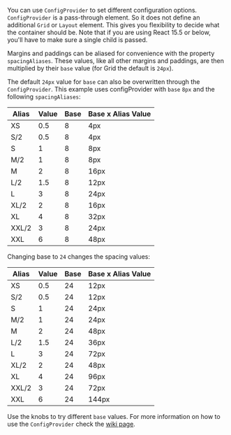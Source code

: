You can use `ConfigProvider` to set different configuration options. `ConfigProvider` is a pass-through element. So it does not define an additional `Grid` or `Layout` element. This gives you flexibility to decide what the container should be. Note that if you are using React 15.5 or below, you'll have to make sure a single child is passed.

Margins and paddings can be aliased for convenience with the property `spacingAliases`. These values, like all other margins and paddings, are then multiplied by their `base` value (for Grid the default is `24px`).

The default `24px` value for `base` can also be overwritten through the `ConfigProvider`. This example uses configProvider with `base` `8px` and the following `spacingAliases`:

| Alias       | Value | Base | Base x Alias Value |
| ----------- | ----- | ---- | ------------------ |
| XS          | 0.5   | 8    | 4px                |
| S/2         | 0.5   | 8    | 4px                |
| S           | 1     | 8    | 8px                |
| M/2         | 1     | 8    | 8px                |
| M           | 2     | 8    | 16px               |
| L/2         | 1.5   | 8    | 12px               |
| L           | 3     | 8    | 24px               |
| XL/2        | 2     | 8    | 16px               |
| XL          | 4     | 8    | 32px               |
| XXL/2       | 3     | 8    | 24px               |
| XXL         | 6     | 8    | 48px               |

Changing base to `24` changes the spacing values:

| Alias       | Value | Base | Base x Alias Value |
| ----------- | ----- | ---- | ------------------ |
| XS          | 0.5   | 24   | 12px               |
| S/2         | 0.5   | 24   | 12px               |
| S           | 1     | 24   | 24px               |
| M/2         | 1     | 24   | 24px               |
| M           | 2     | 24   | 48px               |
| L/2         | 1.5   | 24   | 36px               |
| L           | 3     | 24   | 72px               |
| XL/2        | 2     | 24   | 48px               |
| XL          | 4     | 24   | 96px               |
| XXL/2       | 3     | 24   | 72px               |
| XXL         | 6     | 24   | 144px              |


Use the knobs to try different `base` values. For more information on how to use the `ConfigProvider` check the [wiki page](https://github.com/obartra/reflex/wiki/ConfigProvider).
